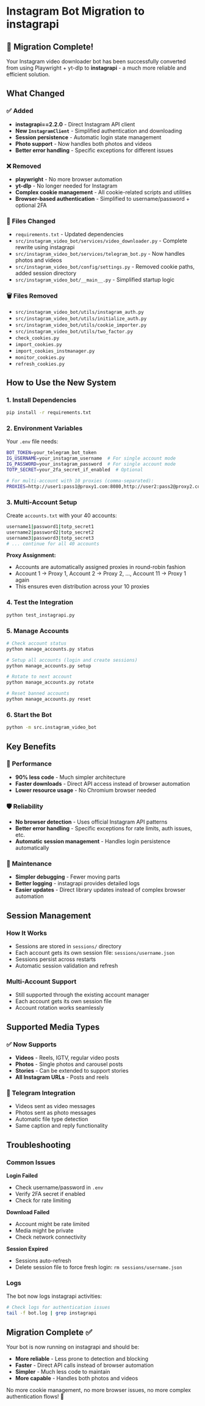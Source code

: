 # Instagram Bot Migration to instagrapi

## 🎉 Migration Complete!

Your Instagram video downloader bot has been successfully converted from using Playwright + yt-dlp to **instagrapi** - a much more reliable and efficient solution.

## What Changed

### ✅ Added
- **instagrapi==2.2.0** - Direct Instagram API client
- **New `InstagramClient`** - Simplified authentication and downloading
- **Session persistence** - Automatic login state management
- **Photo support** - Now handles both photos and videos
- **Better error handling** - Specific exceptions for different issues

### ❌ Removed
- **playwright** - No more browser automation
- **yt-dlp** - No longer needed for Instagram
- **Complex cookie management** - All cookie-related scripts and utilities
- **Browser-based authentication** - Simplified to username/password + optional 2FA

### 🔄 Files Changed
- `requirements.txt` - Updated dependencies
- `src/instagram_video_bot/services/video_downloader.py` - Complete rewrite using instagrapi
- `src/instagram_video_bot/services/telegram_bot.py` - Now handles photos and videos
- `src/instagram_video_bot/config/settings.py` - Removed cookie paths, added session directory
- `src/instagram_video_bot/__main__.py` - Simplified startup logic

### 🗑️ Files Removed
- `src/instagram_video_bot/utils/instagram_auth.py`
- `src/instagram_video_bot/utils/initialize_auth.py`
- `src/instagram_video_bot/utils/cookie_importer.py`
- `src/instagram_video_bot/utils/two_factor.py`
- `check_cookies.py`
- `import_cookies.py`
- `import_cookies_instmanager.py`
- `monitor_cookies.py`
- `refresh_cookies.py`

## How to Use the New System

### 1. Install Dependencies
```bash
pip install -r requirements.txt
```

### 2. Environment Variables
Your `.env` file needs:
```bash
BOT_TOKEN=your_telegram_bot_token
IG_USERNAME=your_instagram_username  # For single account mode
IG_PASSWORD=your_instagram_password  # For single account mode
TOTP_SECRET=your_2fa_secret_if_enabled  # Optional

# For multi-account with 10 proxies (comma-separated):
PROXIES=http://user1:pass1@proxy1.com:8080,http://user2:pass2@proxy2.com:8080,http://user3:pass3@proxy3.com:8080,http://user4:pass4@proxy4.com:8080,http://user5:pass5@proxy5.com:8080,http://user6:pass6@proxy6.com:8080,http://user7:pass7@proxy7.com:8080,http://user8:pass8@proxy8.com:8080,http://user9:pass9@proxy9.com:8080,http://user10:pass10@proxy10.com:8080
```

### 3. Multi-Account Setup
Create `accounts.txt` with your 40 accounts:
```bash
username1|password1|totp_secret1
username2|password2|totp_secret2
username3|password3|totp_secret3
# ... continue for all 40 accounts
```

**Proxy Assignment:**
- Accounts are automatically assigned proxies in round-robin fashion
- Account 1 → Proxy 1, Account 2 → Proxy 2, ..., Account 11 → Proxy 1 again
- This ensures even distribution across your 10 proxies

### 4. Test the Integration
```bash
python test_instagrapi.py
```

### 5. Manage Accounts
```bash
# Check account status
python manage_accounts.py status

# Setup all accounts (login and create sessions)
python manage_accounts.py setup

# Rotate to next account
python manage_accounts.py rotate

# Reset banned accounts
python manage_accounts.py reset
```

### 6. Start the Bot
```bash
python -m src.instagram_video_bot
```

## Key Benefits

### 🚀 Performance
- **90% less code** - Much simpler architecture
- **Faster downloads** - Direct API access instead of browser automation
- **Lower resource usage** - No Chromium browser needed

### 🛡️ Reliability
- **No browser detection** - Uses official Instagram API patterns
- **Better error handling** - Specific exceptions for rate limits, auth issues, etc.
- **Automatic session management** - Handles login persistence automatically

### 🔧 Maintenance
- **Simpler debugging** - Fewer moving parts
- **Better logging** - instagrapi provides detailed logs
- **Easier updates** - Direct library updates instead of complex browser automation

## Session Management

### How It Works
- Sessions are stored in `sessions/` directory
- Each account gets its own session file: `sessions/username.json`
- Sessions persist across restarts
- Automatic session validation and refresh

### Multi-Account Support
- Still supported through the existing account manager
- Each account gets its own session file
- Account rotation works seamlessly

## Supported Media Types

### ✅ Now Supports
- **Videos** - Reels, IGTV, regular video posts
- **Photos** - Single photos and carousel posts
- **Stories** - Can be extended to support stories
- **All Instagram URLs** - Posts and reels

### 📱 Telegram Integration
- Videos sent as video messages
- Photos sent as photo messages
- Automatic file type detection
- Same caption and reply functionality

## Troubleshooting

### Common Issues

**Login Failed**
- Check username/password in `.env`
- Verify 2FA secret if enabled
- Check for rate limiting

**Download Failed**
- Account might be rate limited
- Media might be private
- Check network connectivity

**Session Expired**
- Sessions auto-refresh
- Delete session file to force fresh login: `rm sessions/username.json`

### Logs
The bot now logs instagrapi activities:
```bash
# Check logs for authentication issues
tail -f bot.log | grep instagrapi
```

## Migration Complete ✅

Your bot is now running on instagrapi and should be:
- **More reliable** - Less prone to detection and blocking
- **Faster** - Direct API calls instead of browser automation
- **Simpler** - Much less code to maintain
- **More capable** - Handles both photos and videos

No more cookie management, no more browser issues, no more complex authentication flows! 🎉 